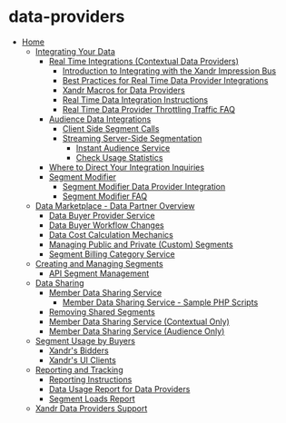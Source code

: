 # data-providers

<div>

- [Home](home.html)
  - [Integrating Your Data](integrating-your-data.html)
    - [Real Time Integrations (Contextual Data
      Providers)](real-time-integrations-contextual-data-providers.html)
      - [Introduction to Integrating with the Xandr Impression
        Bus](introduction-to-integrating-with-the-xandr-impression-bus.html)
      - [Best Practices for Real Time Data Provider
        Integrations](best-practices-for-real-time-data-provider-integrations.html)
      - [Xandr Macros for Data
        Providers](xandr-macros-for-data-providers.html)
      - [Real Time Data Integration
        Instructions](real-time-data-integration-instructions.html)
      - [Real Time Data Provider Throttling Traffic
        FAQ](real-time-data-provider-throttling-traffic-faq.html)
    - [Audience Data Integrations](audience-data-integrations.html)
      - [Client Side Segment Calls](client-side-segment-calls.html)
      - [Streaming Server-Side
        Segmentation](streaming-server-side-segmentation.html)
        - [Instant Audience Service](instant-audience-service.html)
        - [Check Usage Statistics](check-usage-statistics.html)
    - [Where to Direct Your Integration
      Inquiries](where-to-direct-your-integration-inquiries.html)
    - [Segment Modifier](segment-modifier.html)
      - [Segment Modifier Data Provider
        Integration](segment-modifier-data-provider-integration.html)
      - [Segment Modifier FAQ](segment-modifier-faq.html)
  - [Data Marketplace - Data Partner
    Overview](data-marketplace-data-partner-overview.html)
    - [Data Buyer Provider Service](data-buyer-provider-service.html)
    - [Data Buyer Workflow Changes](data-buyer-workflow-changes.html)
    - [Data Cost Calculation
      Mechanics](data-cost-calculation-mechanics.html)
    - [Managing Public and Private (Custom)
      Segments](managing-public-and-private-custom-segments.html)
    - [Segment Billing Category
      Service](segment-billing-category-service.html)
  - [Creating and Managing
    Segments](creating-and-managing-segments.html)
    - [API Segment Management](api-segment-management.html)
  - [Data Sharing](data-sharing.html)
    - [Member Data Sharing Service](member-data-sharing-service.html)
      - [Member Data Sharing Service - Sample PHP
        Scripts](member-data-sharing-service-sample-php-scripts.html)
    - [Removing Shared Segments](removing-shared-segments.html)
    - [Member Data Sharing Service (Contextual
      Only)](member-data-sharing-service-contextual-only.html)
    - [Member Data Sharing Service (Audience
      Only)](member-data-sharing-service-audience-only.html)
  - [Segment Usage by Buyers](segment-usage-by-buyers.html)
    - [Xandr's Bidders](xandr-s-bidders.html)
    - [Xandr's UI Clients](xandr-s-ui-clients.html)
  - [Reporting and Tracking](reporting-and-tracking.html)
    - [Reporting Instructions](reporting-instructions.html)
    - [Data Usage Report for Data
      Providers](data-usage-report-for-data-providers.html)
    - [Segment Loads Report](segment-loads-report.html)
  - [Xandr Data Providers Support](xandr-data-providers-support.html)

</div>
